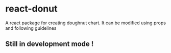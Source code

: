 # react-donut
A react package for creating doughnut chart. It can be modified using props and following guidelines

## Still in development mode !
